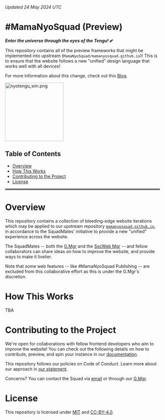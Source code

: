 _Updated 24 May 2024 UTC_

# #MamaNyoSquad (Preview)

_**Enter the universe through the eyes of the Tengu! 💕**_

This repository contains all of the preview frameworks that might be implemented into upstream (`MamaNyoSquad/mamanyosquad.github.io`)! This is to ensure that the website follows a new "unified" design language that works well with all devices!

For more information about this change, check out this [Blog](https://mamanyosquad.github.io/blog/20240521).

<img src="https://game.doaxvv.com/production/html/information/img/SDChara/nyotengu_win.png" alt="nyotengu_win.png" width="190px">

## Table of Contents

- [Overview](#overview)
- [How This Works](#how-this-works)
- [Contributing to the Project](#contributing-to-the-project)
- [License](#license)

<hr style="border-top: 4px solid gray">

# Overview

This repository contains a collection of bleeding-edge website iterations which may be applied to our upstream repository [`mamanyosquad.github.io`](https://github.com/MamaNyoSquad/mamanyosquad.github.io), in accordance to the SquadMates' initiative to provide a new "unified" experience across the website.

The SquadMates -- both the [G.Mgr](https://github.com/thebelovedmoon) and the [SocWeb Mgr](https://github.com/Ortega082) -- and fellow collaborators can share ideas on how to improve the website, and provide ways to make it livelier.

Note that some web features -- like #MamaNyoSquad Publishing -- are excluded from this collaborative effort as this is under the G.Mgr's discretion.

# How This Works

TBA

# Contributing to the Project

We're open for collaborations with fellow frontend developers who aim to improve the website! You can check out the following details on how to contribute, preview, and spin your instance in our [documentation](CONTRIBUTING.md).

This repository follows our policies on Code of Conduct. Learn more about our approach in [our statement](CODE_OF_CONDUCT.md).

Concerns? You can contact the Squad via [email](mailto:mamanyosquad@outlook.com) or through our [G.Mgr](mailto:jelsa14018@gmail.com).

# License

This repository is licensed under [MIT](LICENSE) and [CC-BY-4.0](LICENSE-CONTENT).